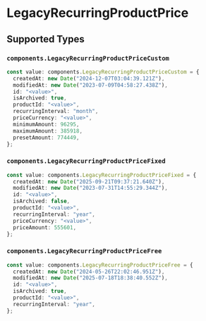 # LegacyRecurringProductPrice


## Supported Types

### `components.LegacyRecurringProductPriceCustom`

```typescript
const value: components.LegacyRecurringProductPriceCustom = {
  createdAt: new Date("2024-12-07T03:04:39.121Z"),
  modifiedAt: new Date("2023-07-09T04:58:27.438Z"),
  id: "<value>",
  isArchived: true,
  productId: "<value>",
  recurringInterval: "month",
  priceCurrency: "<value>",
  minimumAmount: 96295,
  maximumAmount: 385918,
  presetAmount: 774449,
};
```

### `components.LegacyRecurringProductPriceFixed`

```typescript
const value: components.LegacyRecurringProductPriceFixed = {
  createdAt: new Date("2025-09-21T09:37:21.640Z"),
  modifiedAt: new Date("2023-07-31T14:55:29.344Z"),
  id: "<value>",
  isArchived: false,
  productId: "<value>",
  recurringInterval: "year",
  priceCurrency: "<value>",
  priceAmount: 555601,
};
```

### `components.LegacyRecurringProductPriceFree`

```typescript
const value: components.LegacyRecurringProductPriceFree = {
  createdAt: new Date("2024-05-26T22:02:46.951Z"),
  modifiedAt: new Date("2025-07-18T18:38:40.552Z"),
  id: "<value>",
  isArchived: true,
  productId: "<value>",
  recurringInterval: "year",
};
```

